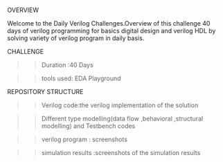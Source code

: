 OVERVIEW

Welcome to the Daily Verilog Challenges.Overview of this challenge 40 days of verilog programming for basics digital design and verilog HDL by solving variety of verilog program in daily basis.

CHALLENGE
  >>Duration :40 Days

  >>tools used: EDA Playground

REPOSITORY STRUCTURE

  >>Verilog code:the verilog implementation of the solution

  >>Different type modelling(data flow ,behavioral ,structural modelling) and Testbench codes

  >>verilog program : screenshots

  >> simulation results :screenshots of the simulation results
